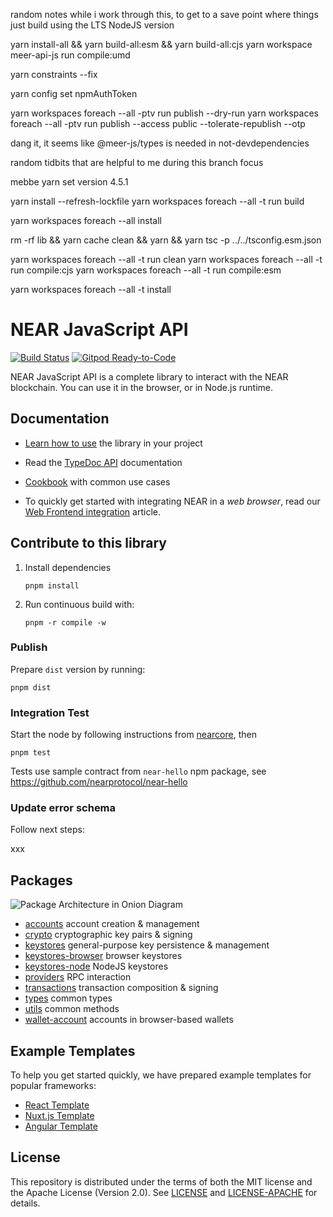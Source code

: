 random notes while i work through this, to get to a save point where things just build using the LTS NodeJS version

yarn install-all && yarn build-all:esm && yarn build-all:cjs
yarn workspace meer-api-js run compile:umd

yarn constraints --fix

yarn config set npmAuthToken

yarn workspaces foreach --all -ptv run publish --dry-run
yarn workspaces foreach --all -ptv run publish --access public --tolerate-republish --otp 



dang it, it seems like @meer-js/types is needed in not-devdependencies

random tidbits that are helpful to me during this branch focus

mebbe
yarn set version 4.5.1

yarn install --refresh-lockfile
yarn workspaces foreach --all -t run build

yarn workspaces foreach --all install

rm -rf lib && yarn cache clean && yarn && yarn tsc -p ../../tsconfig.esm.json

yarn workspaces foreach --all -t run clean
yarn workspaces foreach --all -t run compile:cjs
yarn workspaces foreach --all -t run compile:esm

yarn workspaces foreach --all -t install


# NEAR JavaScript API

[![Build Status](https://img.shields.io/endpoint.svg?url=https%3A%2F%2Factions-badge.atrox.dev%2Fnear%2Fnear-api-js%2Fbadge&style=flat&label=Build)](https://actions-badge.atrox.dev/near/near-api-js/goto)
[![Gitpod Ready-to-Code](https://img.shields.io/badge/Gitpod-Ready--to--Code-blue?logo=gitpod)](https://gitpod.io/#https://github.com/near/near-api-js) 

NEAR JavaScript API is a complete library to interact with the NEAR blockchain. You can use it in the browser, or in Node.js runtime.

## Documentation

- [Learn how to use](https://docs.near.org/tools/near-api-js/quick-reference) the library in your project

- Read the [TypeDoc API](https://near.github.io/near-api-js/) documentation

- [Cookbook](./packages/cookbook) with common use cases

- To quickly get started with integrating NEAR in a _web browser_, read our [Web Frontend integration](https://docs.near.org/develop/integrate/frontend) article.

## Contribute to this library

1. Install dependencies

       pnpm install

2. Run continuous build with:

       pnpm -r compile -w

### Publish

Prepare `dist` version by running:

    pnpm dist

### Integration Test

Start the node by following instructions from [nearcore](https://github.com/nearprotocol/nearcore), then

    pnpm test

Tests use sample contract from `near-hello` npm package, see https://github.com/nearprotocol/near-hello

### Update error schema

Follow next steps:

xxx

## Packages

![Package Architecture in Onion Diagram](./docs/package-architecture.png)
<!-- https://www.figma.com/file/TzAPceViAbYW6A6KAuEMCe/NAJ-packages?t=N9nlkGBoAx9FYxoN-1 -->

- [accounts](https://github.com/near/near-api-js/tree/master/packages/accounts) account creation & management
- [crypto](https://github.com/near/near-api-js/tree/master/packages/crypto) cryptographic key pairs & signing
- [keystores](https://github.com/near/near-api-js/tree/master/packages/keystores) general-purpose key persistence & management
- [keystores-browser](https://github.com/near/near-api-js/tree/master/packages/keystores-browser) browser keystores
- [keystores-node](https://github.com/near/near-api-js/tree/master/packages/keystores-node) NodeJS keystores
- [providers](https://github.com/near/near-api-js/tree/master/packages/providers) RPC interaction
- [transactions](https://github.com/near/near-api-js/tree/master/packages/transactions) transaction composition & signing
- [types](https://github.com/near/near-api-js/tree/master/packages/types) common types
- [utils](https://github.com/near/near-api-js/tree/master/packages/utils) common methods
- [wallet-account](https://github.com/near/near-api-js/tree/master/packages/wallet-account) accounts in browser-based wallets

## Example Templates

To help you get started quickly, we have prepared example templates for popular frameworks:

- [React Template](https://github.com/LimeChain/nearjs-react-app)
- [Nuxt.js Template](https://github.com/near/near-api-js-template-nuxt)
- [Angular Template](https://github.com/near/near-api-js-template-angular)

## License

This repository is distributed under the terms of both the MIT license and the Apache License (Version 2.0).
See [LICENSE](LICENSE) and [LICENSE-APACHE](LICENSE-APACHE) for details.
